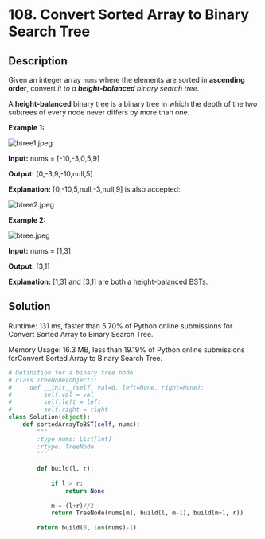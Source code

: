 # 108. Convert Sorted Array to Binary Search Tree

## Description

Given an integer array `nums` where the elements are sorted in **ascending order**, convert *it to a **height-balanced** binary search tree*.

A **height-balanced** binary tree is a binary tree in which the depth of the two subtrees of every node never differs by more than one.

**Example 1:**

![btree1.jpeg](https://assets.leetcode.com/uploads/2021/02/18/btree1.jpg)

**Input:** nums = [-10,-3,0,5,9]

**Output:** [0,-3,9,-10,null,5]

**Explanation:** [0,-10,5,null,-3,null,9] is also accepted:

![btree2.jpeg](https://assets.leetcode.com/uploads/2021/02/18/btree2.jpg)

**Example 2:**

![btree.jpeg](https://assets.leetcode.com/uploads/2021/02/18/btree.jpg)

**Input:** nums = [1,3]

**Output:** [3,1]

**Explanation:** [1,3] and [3,1] are both a height-balanced BSTs.

## Solution

Runtime: 131 ms, faster than 5.70% of Python online submissions for Convert Sorted Array to Binary Search Tree.

Memory Usage: 16.3 MB, less than 19.19% of Python online submissions forConvert Sorted Array to Binary Search Tree.

```python
# Definition for a binary tree node.
# class TreeNode(object):
#     def __init__(self, val=0, left=None, right=None):
#         self.val = val
#         self.left = left
#         self.right = right
class Solution(object):
    def sortedArrayToBST(self, nums):
        """
        :type nums: List[int]
        :rtype: TreeNode
        """
        
        def build(l, r):
            
            if l > r:
                return None
            
            m = (l+r)//2
            return TreeNode(nums[m], build(l, m-1), build(m+1, r))
        
        return build(0, len(nums)-1)
```

